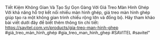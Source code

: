 Tiết Kiệm Không Gian Và Tạo Sự Gọn Gàng Với Giá Treo Màn Hình Ghép <br>
Với khả năng hỗ trợ kết nối nhiều màn hình ghép, giá treo màn hình ghép giúp tạo ra một không gian trình chiếu rộng lớn và đồng bộ. Hãy tham khảo bài viết dưới đây để biết thêm thông tin chi tiết: <br>
https://savitel.com.vn/products/gia-treo-man-hinh-ghep <br>
#giá_treo_màn_hình_ghép #gia_treo_man_hinh_ghep #SAVITEL #savitel"
